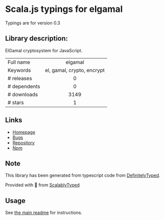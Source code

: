 
# Scala.js typings for elgamal

Typings are for version 0.3

## Library description:
ElGamal cryptosystem for JavaScript.

|                    |                 |
| ------------------ | :-------------: |
| Full name          | elgamal |
| Keywords           | el, gamal, crypto, encrypt |
| # releases         | 0 |
| # dependents       | 0 |
| # downloads        | 3149 |
| # stars            | 1 |

## Links
- [Homepage](https://github.com/kripod/elgamal.js#readme)
- [Bugs](https://github.com/kripod/elgamal.js/issues)
- [Repository](https://github.com/kripod/elgamal.js)
- [Npm](https://www.npmjs.com/package/elgamal)
    


## Note
This library has been generated from typescript code from [DefinitelyTyped](https://definitelytyped.org).

Provided with :purple_heart: from [ScalablyTyped](https://github.com/oyvindberg/ScalablyTyped)

## Usage
See [the main readme](../../readme.md) for instructions.



